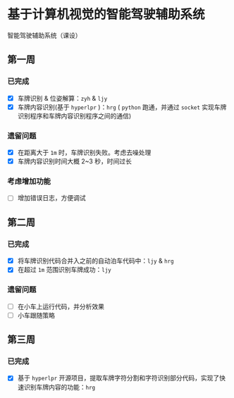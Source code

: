 # 基于计算机视觉的智能驾驶辅助系统
智能驾驶辅助系统（课设）

## 第一周

### 已完成
- [x] 车牌识别 & 位姿解算：`zyh` & `ljy`
- [x] 车牌内容识别(基于 `hyperlpr` )：`hrg` ( `python` 跑通，并通过 `socket` 实现车牌识别程序和车牌内容识别程序之间的通信)

### 遗留问题
- [x] 在距离大于 `1m` 时，车牌识别失败。考虑去噪处理
- [x] 车牌内容识别时间大概 2~3 秒，时间过长

### 考虑增加功能
- [ ] 增加错误日志，方便调试

## 第二周

### 已完成
- [x] 将车牌识别代码合并入之前的自动泊车代码中：`ljy` & `hrg`
- [x] 在超过 `1m` 范围识别车牌成功：`ljy`

### 遗留问题
- [ ] 在小车上运行代码，并分析效果
- [ ] 小车跟随策略

## 第三周

### 已完成
- [x] 基于 `hyperlpr` 开源项目，提取车牌字符分割和字符识别部分代码，实现了快速识别车牌内容的功能：`hrg`
